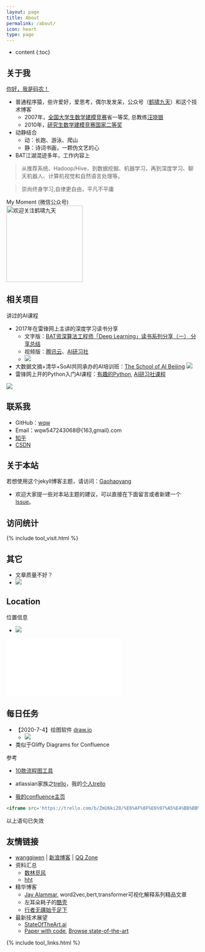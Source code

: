 ```yaml
---
layout: page
title: About
permalink: /about/
icon: heart
type: page
---
```


* content
{:toc}

## 关于我

[你好，我是码农！](https://mp.weixin.qq.com/s?__biz=MjM5ODY2OTQyNg==&mid=502284435&idx=1&sn=b40f727830cae264e65c29c75f75ee70&chksm=3ec3dd8e09b45498b3bc2efccc3fe52a2f79e8f424774dc4afaedb84b3bfc0954968b7a678de&mpshare=1&scene=23&srcid&sharer_sharetime=1564480271727&sharer_shareid=b8d409494a5439418f4a89712efcd92a%23rd)
- 普通程序猿，些许爱好，爱思考，偶尔发发呆，公众号（[鹤啸九天](http://mp.weixin.qq.com/mp/homepage?__biz=MjM5ODY2OTQyNg==&hid=1&sn=259f54743846ee6be7585e06be6e267e&scene=18%23wechat_redirect)）和这个技术博客
  - 2007年，[全国大学生数学建模竞赛](http://www.mcm.edu.cn/index_cn.html)省一等奖, 总教练[汪晓银](https://www.x-mol.com/university/faculty/99162)
  - 2010年，[研究生数学建模竞赛国家二等奖](https://news.cau.edu.cn/art/2010/12/6/art_10889_213074.html)
- 动静结合
  - 动：长跑、游泳、爬山
  - 静：诗词书画，一颗伪文艺的心
- BAT江湖混迹多年，工作内容上

> 从推荐系统、Hadoop/Hive，到数据挖掘、机器学习，再到深度学习、聊天机器人、计算机视觉和自然语言处理等。

> 崇尚终身学习,自律更自由，平凡不平庸

 <div>My Moment (微信公众号)</div>

<img src="{{site.url}}/wqw/fig/wqw.png" alt="欢迎关注鹤啸九天" height="200" width="200" />

## 相关项目

讲过的AI课程
- 2017年在雷锋网上主讲的深度学习读书分享
  - 文字版：[BAT资深算法工程师「Deep Learning」读书系列分享（一） 分享总结](https://www.leiphone.com/news/201708/LEBNjZzvm0Q3Ipp0.html)
  - 视频版：[腾讯云](https://cloud.tencent.com/edu/learning/course-1042-825)、[AI研习社](https://www.yanxishe.com/center/teachingCourses/4101350)
  - ![](https://static.leiphone.com/uploads/new/article/740_740/201708/598fd35654561.jpg)
- 大数据文摘+清华+SoAI共同承办的AI培训班：[The School of AI Beijing](https://wqw547243068.github.io/school-of-ai-beijing)
![](https://wqw547243068.github.io/school-of-ai-beijing/other/bdd_siraj.png)
- 雷锋网上开的Python入门AI课程：[有趣的Python](https://wqw547243068.github.io/Python-learning), [AI研习社课程](https://mooc.yanxishe.com/course/489)

[![](https://static.mooc.ai/files/course/2018/05-08/17590372d80d143595.jpg)](http://www.mooc.ai/course/489)

## 联系我

* GitHub：[wqw](https://github.com/wqw547243068)
* Email：wqw547243068@{163,gmail}.com
* [知乎](https://www.zhihu.com/people/wangqiwen/activities)
* [CSDN](http://blog.csdn.net/wqw547243068)


## 关于本站

若想使用这个jekyll博客主题，请访问：[Gaohaoyang](https://github.com/Gaohaoyang/gaohaoyang.github.io)
- 欢迎大家提一些对本站主题的建议，可以直接在下面留言或者新建一个 [Issue](https://github.com/wqw547243068/wqw547243068.github.io/issues)。


## 访问统计

<!-- 访问统计可视化工具 -->
{% include tool_visit.html %}

## 其它

- 文章质量不好？
- ![](https://static.segmentfault.com/v-5d2ffc9a/global/img/404.svg)

## Location

位置信息
- ![]({{site.url}}/wqw/fig/beijing_north.png)

<iframe src="{{ site.url }}/wqw/demo/tool_map.html" frameborder='0' scrolling='no' allowfullscreen="true"></iframe>


## 每日任务

- 【2020-7-4】绘图软件 [draw.io](https://www.draw.io/)
  - ![](https://tukuimg.bdstatic.com/scrop/468c0e017cdff12b6a2413b2c82c88a2.gif)
- 类似于Gliffy Diagrams for Confluence

参考
- [10款流程图工具](https://baijiahao.baidu.com/s?id=1668266730880239997)

- atlassian家族之[trello](https://trello.com/)，我的[个人trello](https://trello.com/b/ZmU6ki20/%E6%AF%8F%E6%97%A5%E4%BB%BB%E5%8A%A1)
- [我的confluence主页](https://wangqiwen.atlassian.net/wiki/spaces/WQW)

```html
<iframe src='https://trello.com/b/ZmU6ki20/%E6%AF%8F%E6%97%A5%E4%BB%BB%E5%8A%A1' width='750' height='540' frameborder='0' scrolling='no' allowfullscreen="true"></iframe>
```

以上语句已失效


## 友情链接

-  [wangqiwen](https://github.com/wqw547243068) \| [新浪博客](http://blog.sina.com.cn/s/articlelist_1232977597_0_1.html) \| [QQ Zone](https://user.qzone.qq.com/547243068)
- 资料汇总
   - [数林觅风](https://woaielf.github.io/)
   - [hht](https://xhhszc.github.io/)
- 精华博客
   - [Jay Alammar](https://jalammar.github.io/), word2vec,bert,transformer可视化解释系列精品文章
   - 左耳朵耗子的[酷壳](https://coolshell.cn/)
   - [行者无疆始于足下](http://cnlox.is-programmer.com/posts/43206.html#comments)
- 最新技术展望
   - [StateOfTheArt.ai](https://www.stateoftheart.ai/)
   - [Paper with code](https://paperswithcode.com/), [Browse state-of-the-art](https://paperswithcode.com/sota)

{% include tool_links.html %}


